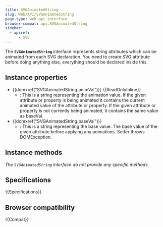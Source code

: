 ```yaml
---
title: SVGAnimatedString
slug: Web/API/SVGAnimatedString
page-type: web-api-interface
browser-compat: api.SVGAnimatedString
sidebar:
  - apiref:
      - SVG
---
```


The **`SVGAnimatedString`** interface represents string attributes which can be animated from each SVG declaration. You need to create SVG attribute before doing anything else, everything should be declared inside this.

## Instance properties

- {{domxref("SVGAnimatedString.animVal")}} {{ReadOnlyInline}}
  - : This is a string representing the animation value. If the given attribute or property is being animated it contains the current animated value of the attribute or property. If the given attribute or property is not currently being animated, it contains the same value as baseVal.
- {{domxref("SVGAnimatedString.baseVal")}}
  - : This is a string representing the base value. The base value of the given attribute before applying any animations. Setter throws DOMException.

## Instance methods

_The `SVGAnimatedString` interface do not provide any specific methods._

## Specifications

{{Specifications}}

## Browser compatibility

{{Compat}}
